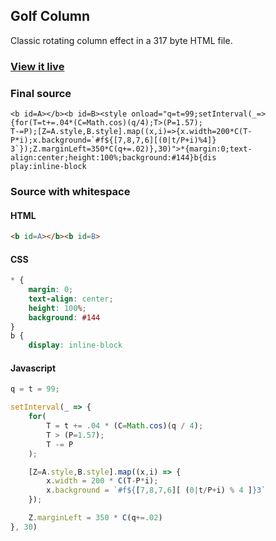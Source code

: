## Golf Column

Classic rotating column effect in a 317 byte HTML file.

### [View it live](https://jaburns.github.io/golfcolumn/)

### Final source
```
<b id=A></b><b id=B><style onload="q=t=99;setInterval(_=>{for(T=t+=.04*(C=Math.cos)(q/4);T>(P=1.57);
T-=P);[Z=A.style,B.style].map((x,i)=>{x.width=200*C(T-P*i);x.background=`#f${[7,8,7,6][(0|t/P+i)%4]}
3`});Z.marginLeft=350*C(q+=.02)},30)">*{margin:0;text-align:center;height:100%;background:#144}b{dis
play:inline-block
```

### Source with whitespace

#### HTML
```html
<b id=A></b><b id=B>
```

#### CSS
```css
* {
    margin: 0;
    text-align: center;
    height: 100%;
    background: #144
}
b {
    display: inline-block
```

#### Javascript
```javascript
q = t = 99;

setInterval(_ => {
    for(
        T = t += .04 * (C=Math.cos)(q / 4);
        T > (P=1.57);
        T -= P
    );

    [Z=A.style,B.style].map((x,i) => {
        x.width = 200 * C(T-P*i);
        x.background = `#f${[7,8,7,6][ (0|t/P+i) % 4 ]}3`
    });

    Z.marginLeft = 350 * C(q+=.02)
}, 30)
```
